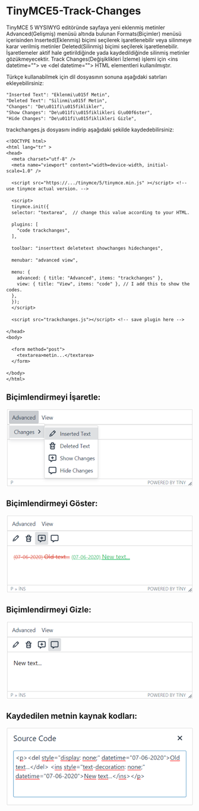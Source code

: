 # TinyMCE5-Track-Changes
TinyMCE 5 WYSIWYG editöründe sayfaya yeni eklenmiş metinler Advanced(Gelişmiş) menüsü altında bulunan Formats(Biçimler) menüsü içerisinden Inserted(Eklenmiş) biçimi seçilerek işaretlenebilir veya silinmeye karar verilmiş metinler Deleted(Silinmiş) biçimi seçilerek işaretlenebilir. İşaretlemeler aktif hale getirildiğinde yada kaydedildiğinde silinmiş metinler gözükmeyecektir. Track Changes(Değişiklikleri İzleme) işlemi için &lt;ins datetime=""&gt; ve &lt;del datetime=""&gt; HTML elementleri kullanılmıştır.

Türkçe kullanabilmek için dil dosyasının sonuna aşağıdaki satırları ekleyebilirsiniz:

```
"Inserted Text": "Eklenmi\u015f Metin",
"Deleted Text": "Silinmi\u015f Metin",
"Changes": "De\u011fi\u015fiklikler",
"Show Changes": "De\u011fi\u015fiklikleri G\u00f6ster",
"Hide Changes": "De\u011fi\u015fiklikleri Gizle",
```

trackchanges.js dosyasını indirip aşağıdaki şekilde kaydedebilirsiniz:

```
<!DOCTYPE html>
<html lang="tr" >
<head>
  <meta charset="utf-8" />
  <meta name="viewport" content="width=device-width, initial-scale=1.0" />

  <script src="https://.../tinymce/5/tinymce.min.js" ></script> <!-- use tinymce actual version. -->
  
  <script>
  tinymce.init({
  selector: "textarea",  // change this value according to your HTML.

  plugins: [
    "code trackchanges",
  ],

  toolbar: "inserttext deletetext showchanges hidechanges",

  menubar: "advanced view",

  menu: {
    advanced: { title: "Advanced", items: "trackchanges" },
    view: { title: "View", items: "code" }, // I add this to show the codes.
  },
  });
  </script>
  
  <script src="trackchanges.js"></script> <!-- save plugin here -->

</head>
<body>

  <form method="post">
    <textarea>metin...</textarea>
  </form>

</body>
</html>
```
## Biçimlendirmeyi İşaretle:
![](Images/tinymce1.png)
## Biçimlendirmeyi Göster:
![](Images/tinymce2.png)
## Biçimlendirmeyi Gizle:
![](Images/tinymce3.png)
## Kaydedilen metnin kaynak kodları:
![](Images/tinymce4.png)

